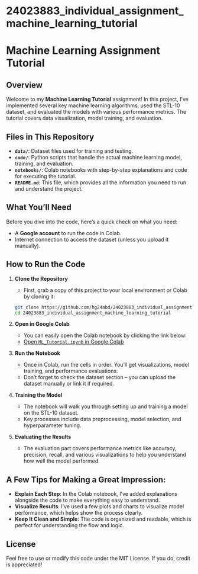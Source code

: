 # 24023883_individual_assignment_machine_learning_tutorial

# Machine Learning Assignment Tutorial

## Overview
Welcome to my **Machine Learning Tutorial** assignment! In this project, I’ve implemented several key machine learning algorithms, used the STL-10 dataset, and evaluated the models with various performance metrics. The tutorial covers data visualization, model training, and evaluation.

## Files in This Repository
- **`data/`**: Dataset files used for training and testing.
- **`code/`**: Python scripts that handle the actual machine learning model, training, and evaluation.
- **`notebooks/`**: Colab notebooks with step-by-step explanations and code for executing the tutorial.
- **`README.md`**: This file, which provides all the information you need to run and understand the project.

## What You’ll Need
Before you dive into the code, here’s a quick check on what you need:
- A **Google account** to run the code in Colab.
- Internet connection to access the dataset (unless you upload it manually).

## How to Run the Code

1. **Clone the Repository**
   - First, grab a copy of this project to your local environment or Colab by cloning it:
   ```bash
   git clone https://github.com/hg24abd/24023883_individual_assignment_machine_learning_tutorial.git
   cd 24023883_individual_assignment_machine_learning_tutorial
   ```

2. **Open in Google Colab**
   - You can easily open the Colab notebook by clicking the link below:
   - [Open `ML_Tutorial.ipynb` in Google Colab]([https://colab.research.google.com/github/hg24abd/24023883_individual_assignment_machine_learning_tutorial/blob/main/notebooks/ML_Tutorial.ipynb](https://colab.research.google.com/drive/1toVTPcDUarh5SM3pSCS89v4l_zCoQdnV?authuser=2#scrollTo=HdW04qRy2Mcg))

3. **Run the Notebook**
   - Once in Colab, run the cells in order. You’ll get visualizations, model training, and performance evaluations.
   - Don’t forget to check the dataset section – you can upload the dataset manually or link it if required.

4. **Training the Model**
   - The notebook will walk you through setting up and training a model on the STL-10 dataset.
   - Key processes include data preprocessing, model selection, and hyperparameter tuning.

5. **Evaluating the Results**
   - The evaluation part covers performance metrics like accuracy, precision, recall, and various visualizations to help you understand how well the model performed.

## A Few Tips for Making a Great Impression:
- **Explain Each Step**: In the Colab notebook, I’ve added explanations alongside the code to make everything easy to understand.
- **Visualize Results**: I’ve used a few plots and charts to visualize model performance, which helps show the process clearly.
- **Keep It Clean and Simple**: The code is organized and readable, which is perfect for understanding the flow and logic.

## License
Feel free to use or modify this code under the MIT License. If you do, credit is appreciated!
